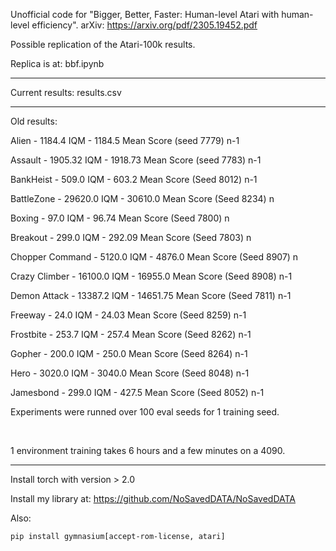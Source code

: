 Unofficial code for "Bigger, Better, Faster: Human-level Atari with human-level efficiency". arXiv: https://arxiv.org/pdf/2305.19452.pdf

Possible replication of the Atari-100k results.

Replica is at: bbf.ipynb

<hr>

Current results:
results.csv

<hr>

Old results:

Alien - 1184.4 IQM - 1184.5 Mean Score (seed 7779) n-1

Assault - 1905.32 IQM - 1918.73 Mean Score (seed 7783) n-1

BankHeist - 509.0 IQM - 603.2 Mean Score (Seed 8012) n-1

BattleZone - 29620.0 IQM - 30610.0 Mean Score (Seed 8234) n

Boxing - 97.0 IQM - 96.74 Mean Score (Seed 7800) n

Breakout - 299.0  IQM - 292.09 Mean Score (Seed 7803) n

Chopper Command - 5120.0 IQM - 4876.0 Mean Score (Seed 8907) n

Crazy Climber - 16100.0 IQM - 16955.0 Mean Score (Seed 8908) n-1

Demon Attack - 13387.2 IQM - 14651.75 Mean Score (Seed 7811) n-1

Freeway - 24.0 IQM - 24.03 Mean Score (Seed 8259) n-1

Frostbite - 253.7 IQM - 257.4 Mean Score (Seed 8262) n-1

Gopher - 200.0 IQM - 250.0 Mean Score (Seed 8264) n-1

Hero - 3020.0 IQM - 3040.0 Mean Score (Seed 8048) n-1

Jamesbond - 299.0 IQM - 427.5 Mean Score (Seed 8052) n-1


Experiments were runned over 100 eval seeds for 1 training seed.


<br>

1 environment training takes 6 hours and a few minutes on a 4090.

<hr>

Install torch with version > 2.0

Install my library at: https://github.com/NoSavedDATA/NoSavedDATA

Also:
```
pip install gymnasium[accept-rom-license, atari]
```
